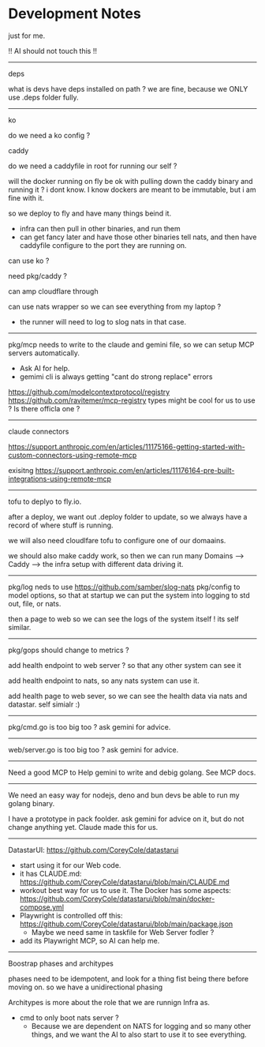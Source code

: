 # Development Notes

just for me.

!! AI should not touch this !!

---

deps

what is devs have deps installed on path ? we are fine, because we ONLY use .deps folder fully.

---

ko

do we need a ko config ?

caddy

do we need a caddyfile in root for running our self ?



will the docker running on fly be ok with pulling down the caddy binary and running it ? i dont know. I know dockers are meant to be immutable, but i am fine with it.

so we deploy to fly and have many things beind it.
- infra can then pull in other binaries, and run them
- can get fancy later and have those other binaries tell nats, and then have caddyfile configure to the port they are running on.

can use ko ? 

need pkg/caddy ?

can amp cloudflare through

can use nats wrapper so we can see everything from my laptop ?
- the runner will need to log to slog nats in that case.




---

pkg/mcp needs to write to the claude and gemini file, so we can setup MCP servers automatically. 

- Ask AI for help.
- gemimi cli is always getting "cant do strong replace" errors

https://github.com/modelcontextprotocol/registry
https://github.com/ravitemer/mcp-registry types might be cool for us to use ?
Is there officla one ?

---

claude connectors

https://support.anthropic.com/en/articles/11175166-getting-started-with-custom-connectors-using-remote-mcp

exisitng
https://support.anthropic.com/en/articles/11176164-pre-built-integrations-using-remote-mcp


---

tofu to deplyo to fly.io.

after a deploy, we want out .deploy folder to update, so we always have a record of where stuff is running.

we will also need cloudlfare tofu to configure one of our domaains.

we should also make caddy work, so then we can run many Domains --> Caddy --> the infra setup with different data driving it. 

---

pkg/log neds to use https://github.com/samber/slog-nats
pkg/config to model options, so that at startup we can put the system into logging to std out, file, or nats. 

then a page to web so we can see the logs of the system itself ! its self similar.

---

pkg/gops should change to metrics ? 

add health endpoint to web server ? so that any other system can see it

add health endpoint to nats, so any nats system can use it.  

add health page to web sever, so we can see the health data via nats and datastar. self simialr :) 

---

pkg/cmd.go is too big too ? ask gemini for advice.  

---

web/server.go is too big too ? ask gemini for advice. 

---

Need a good MCP to Help gemini to write and debig golang.  See MCP docs.

---


We need an easy way for nodejs, deno and bun devs be able to run my golang binary. 

I have a prototype in pack foolder.   ask gemini for advice on it, but do not change anything yet. Claude made this for us.

---

DatastarUI: https://github.com/CoreyCole/datastarui

- start using it for our Web code.
- it has CLAUDE.md: https://github.com/CoreyCole/datastarui/blob/main/CLAUDE.md
- workout best way for us to use it. The Docker has some aspects: https://github.com/CoreyCole/datastarui/blob/main/docker-compose.yml
- Playwright is controlled off this: https://github.com/CoreyCole/datastarui/blob/main/package.json
  - Maybe we need same in taskfile for Web Server fodler ? 
- add its Playwright MCP, so AI can help me. 

---

Boostrap phases and architypes

phases need to be idempotent, and look for a thing fist being there before moving on. so we have a unidirectional phasing

Architypes is more about the role that we are runnign Infra as. 

- cmd to only boot nats server ? 
  - Because we are dependent on NATS for logging and so many other things, and we want the AI to also start to use it to see everything.

